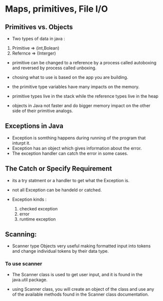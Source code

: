 # **Maps, primitives, File I/O**

## Primitives vs. Objects

* Two types of data in java :
  
1. Primitive => (int,Bolean)
2. Refernce => (Interger)

* primitive can be changed to a reference by a process called autoboxing and reversed by process called unboxing.

* chosing what to use is based on the app you are building.

* the primitive type variables have many impacts on the memory.

* primitive types live in the stack while the reference types live in the heap

* objects in Java not faster and do bigger memory impact on the other side of their primitive analogs.




## Exceptions in Java

* Exception is somthing happens during running of the program that inturpt it.
* Exception has an object which gives information about the error.
* The exception handler can catch the error in some cases.
  

## The Catch or Specify Requirement

* its a try statment or a handler to get what the Exception is.
* not all Exception can be handeld or catched.

* Exception kinds :
  1. checked exception
  2. error
  3. runtime exception


## Scanning:

- Scanner type Objects very useful making formatted input into tokens and change individual tokens by their data type.


### To use scanner
* The Scanner class is used to get user input, and it is found in the java.util package.

* using Scanner class, you will  create an object of the class and use any of the available methods found in the Scanner class documentation. 